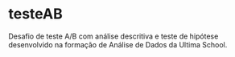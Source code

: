 # testeAB
Desafio de teste A/B com análise descritiva e teste de hipótese desenvolvido na formação de Análise de Dados da Ultima School.
